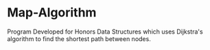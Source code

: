 # Map-Algorithm

Program Developed for Honors Data Structures which uses Dijkstra's algorithm to find the shortest path between nodes. 
